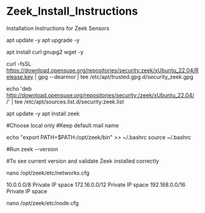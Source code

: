 # Zeek_Install_Instructions
Installation Instructions for Zeek Sensors

apt update -y 
apt upgrade -y 

apt install curl gnupg2 wget -y 

curl -fsSL https://download.opensuse.org/repositories/security:zeek/xUbuntu_22.04/Release.key | gpg --dearmor | tee /etc/apt/trusted.gpg.d/security_zeek.gpg 
 
echo 'deb http://download.opensuse.org/repositories/security:/zeek/xUbuntu_22.04/ /' | tee /etc/apt/sources.list.d/security:zeek.list 

apt update -y 
apt install zeek 

#Choose local only 
#Keep default mail name 
 
echo "export PATH=$PATH:/opt/zeek/bin" >> ~/.bashrc 
source ~/.bashrc 

#Run 
zeek --version  

#To see current version and validate Zeek installed correctly 

nano /opt/zeek/etc/networks.cfg 

10.0.0.0/8          Private IP space 
172.16.0.0/12       Private IP space 
192.168.0.0/16      Private IP space 

nano /opt/zeek/etc/node.cfg 
